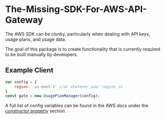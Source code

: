 
# The-Missing-SDK-For-AWS-API-Gateway

The AWS SDK can be clunky, particularly when dealing with API keys, usage plans, and usage data.

The goal of this package is to create functionality that is currently required to be built manually by developers.

## Example Client
```javascript
var config = {
    region: 'us-east-1' //or whatever your region is 
}
const gate = new UsagePlanManager(config);
```

A full list of config variables can be found in the AWS docs under the [constructor property](https://docs.aws.amazon.com/AWSJavaScriptSDK/latest/AWS/APIGateway.html#constructor-property) section.